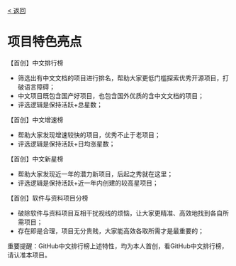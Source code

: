 [< 返回](https://github.com/kon9chunkit/GitHub-Chinese-Top-Charts#github中文排行榜)

# 项目特色亮点

【首创】中文排行榜
- 筛选出有中文文档的项目进行排名，帮助大家更低门槛探索优秀开源项目，打破语言障碍；
- 中文项目既包含国产好项目，也包含国外优质的含中文文档的项目；
- 评选逻辑是保持活跃+总星数；

【首创】中文增速榜
- 帮助大家发现增速较快的项目，优秀不止于老项目；
- 评选逻辑是保持活跃+日均涨星数；

【首创】中文新星榜
- 帮助大家发现近一年的潜力新项目，后起之秀就在这里；
- 评选逻辑是保持活跃+近一年内创建的较高星项目；

【首创】软件与资料项目分榜
- 破除软件与资料项目互相干扰视线的烦恼，让大家更精准、高效地找到各自所需项目；
- 存在即是合理，项目无分贵贱，大家能高效各取所需才是最重要的；

重要提醒：GitHub中文排行榜上述特性，均为本人首创，看GitHub中文排行榜，请认准本项目。
